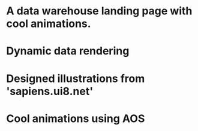 # A data warehouse landing page with cool animations.

# Dynamic data rendering

# Designed illustrations from 'sapiens.ui8.net'

# Cool animations using AOS
